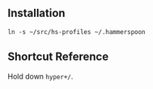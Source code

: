 ## Installation

`ln -s ~/src/hs-profiles ~/.hammerspoon`

## Shortcut Reference

Hold down `hyper+/`.

